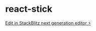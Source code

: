 # react-stick

[Edit in StackBlitz next generation editor ⚡️](https://stackblitz.com/~/github.com/liangpeilin/react-stick)